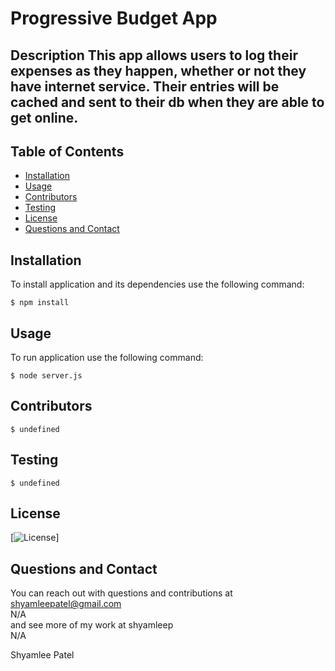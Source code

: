 # Progressive Budget App

  ## Description This app allows users to log their expenses as they happen, whether or not they have internet service. Their entries will be cached and sent to their db when they are able to get online. 

  ## Table of Contents 
  * [Installation](#installation)
  * [Usage](#usage)
  * [Contributors](#contributors)
  * [Testing](#testing)
  * [License](#license)
  * [Questions and Contact](#questions-and-contact)

  ## Installation
  To install application and its dependencies use the following command:

  `$ npm install `

  ## Usage
  To run application use the following command:

  `$ node server.js`

  ## Contributors

  `$ undefined `

  ## Testing

  `$ undefined ` 

  ## License
  [![License](https://img.shield.io/badge/License-MIT-green)]

  ## Questions and Contact
  You can reach out with questions and contributions at <br/>
  shyamleepatel@gmail.com <br/>
  N/A <br/>
  and see more of my work at 
  shyamleep <br/>
  N/A <br/>

  Shyamlee Patel 
